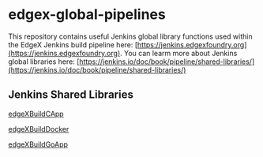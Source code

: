 # edgex-global-pipelines

This repository contains useful Jenkins global library functions used within the EdgeX Jenkins build pipeline here: [https://jenkins.edgexfoundry.org](https://jenkins.edgexfoundry.org). You can learm more about Jenkins global libraries here: [https://jenkins.io/doc/book/pipeline/shared-libraries/](https://jenkins.io/doc/book/pipeline/shared-libraries/)

## Jenkins Shared Libraries

[edgeXBuildCApp](edgeXBuildCApp.md)

[edgeXBuildDocker](edgeXBuildDocker.md)

[edgeXBuildGoApp](edgeXBuildGoApp.md)

